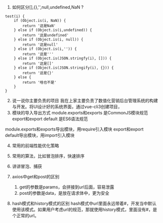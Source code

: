 1. 如何区分[],{},'',null,undefined,NaN ?
```
test(i) {
	if (Object.is(i, NaN)) {
		return '这是NaN'
	} else if (Object.is(i,undefined)) {
		return '这是undefined'
	} else if (Object.is(i, null)) {
		return '这是null'
	} else if (Object.is(i,'')) {
		return '这是'''
	} else if (Object.is(JSON.stringfy(i), [])) {
		return '这是[]'
	} else if (Object.is(JSON.stringify(i), {})) {
		return '这是{}'
	} else {
		return '啥也不是'
	}
}
```
2. 说一说你主要负责的项目
我在上家主要负责了数值化营销后台管理系统的构建与开发。将Ul设计好的系统界面，通过vue-cli3创建项目，
3. 模块的导入导出方式
module.exports和exports 是CommonJS模块规范
export和export default 是ES6语法规范

module.exports和exports导出模块，用require引入模块
export和export default导出模块，用import引入模块

4. 常用的前端性能优化策略

5. 常用的算法，比如冒泡排序，快速排序

6. 讲讲冒泡、捕获

7. axios中get和post的区别
   1. get的参数是params，会拼接到url后面，容易泄露
   2. post的参数是data，是放在请求体中，更为安全

8. hash模式和history模式的区别
   hash模式中url里面永远带着#，开发当中默认使用该模式。如果用户考虑url的规范，那就使用history模式，里面没有#，是个正常的url。
